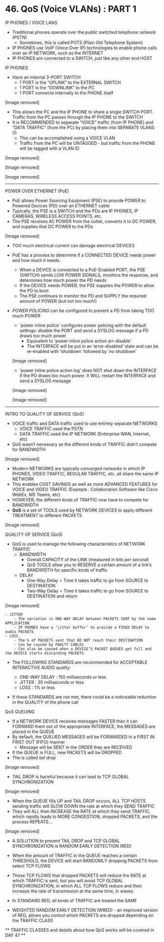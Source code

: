 # 46. QoS (Voice VLANs) : PART 1

IP PHONES / VOICE LANS

- Traditional phones operate over the *public switched telephone network* (PSTN)
    - Sometimes, this is called POTS (Plain Old Telephone System)
- IP PHONES use VoIP (Voice Over IP) technologies to enable phone calls over an IP NETWORK, such as the INTERNET
- IP PHONES are connected to a SWITCH, just like any other end HOST

IP PHONES

- Have an internal 3-PORT SWITCH
    - 1 PORT is the “UPLINK” to the EXTERNAL SWITCH
    - 1 PORT is the “DOWNLINK” to the PC
    - 1 PORT connects internally to the PHONE itself

[Image removed]

- This allows the PC and the IP PHONE to share a single SWITCH PORT. Traffic from the PC passes through the IP PHONE to the SWITCH
- It is RECOMMENDED to separate “VOICE” traffic (from IP PHONE) and “DATA TRAFFIC” (from the PC) by placing them into SEPARATE VLANS (!)
    - This can be accomplished using a VOICE VLAN
    - Traffic from the PC will be UNTAGGED - but traffic from the PHONE will be tagged with a VLAN ID

[Image removed]

[Image removed]

[Image removed]

---

POWER OVER ETHERNET (PoE)

- PoE allows Power Sourcing Equipment (PSE) to provide POWER to Powered Devices (PD) over an ETHERNET cable
- Typically, the PSE is a SWITCH and the PDs are IP PHONES, IP CAMERAS, WIRELESS ACCESS POINTS, etc.
- The PSE receives AC POWER from the outlet, converts it to DC POWER, and supplies that DC POWER to the PDs

[Image removed]

- TOO much electrical current can damage electrical DEVICES
- PoE has a process to determine if a CONNECTED DEVICE needs power and how much it needs.
    - When a DEVICE is connected to a PoE-Enabled PORT, the PSE (SWITCH) sends LOW POWER SIGNALS, monitors the response, and determines how much power the PD needs
    - If the DEVICE needs POWER, the PSE supplies the POWER to allow the PD to boot
    - The PSE continues to monitor the PD and SUPPLY the required amount of POWER (but not too much!)
- *POWER POLICING* can be configured to prevent a PD from taking TOO much POWER
    - 'power inline police' configures power policing with the default settings:  disable the PORT and send a SYSLOG message if a PD draws too much power
        - Equivalent to 'power inline police action err-disable'
        - The INTERFACE will be put in an ‘error-disabled’ state and can be re-enabled with 'shutdown' followed by 'no shutdown'
    
    [Image removed]
    -  'power inline police action log' does NOT shut down the INTERFACE if the PD draws too much power. It WILL restart the INTERFACE and send a SYSLOG message
    
    [Image removed]
    
    [Image removed]
    

---

INTRO TO QUALITY OF SERVICE (QoS)

- VOICE traffic and DATA traffic used to use entirely separate NETWORKS
    - VOICE TRAFFIC used the PSTN
    - DATA TRAFFIC used the IP NETWORK (Enterprise WAN, Internet, etc)
- QoS wasn’t necessary as the different kinds of TRAFFIC didn’t compete for BANDWIDTH

[Image removed]

- Modern NETWORKS are typically *converged networks* in which IP PHONES, VIDEO TRAFFIC, REGULAR TRAFFIC, etc. all share the same IP NETWORK
- This enables COST SAVINGS as well as more ADVANCED FEATURES for VOICE and VIDEO TRAFFIC (Example : Collaboration Software like Cisco WebEx, MS Teams, etc)
- HOWEVER, the different kinds of TRAFFIC now have to compete for BANDWIDTH
- **QoS** is a set of TOOLS used by NETWORK DEVICES to apply different TREATMENT to different PACKETS

[Image removed]

QUALITY OF SERVICE (QoS)

- QoS is used to manage the following characteristics of NETWORK TRAFFIC
    - BANDWIDTH
        - Overall CAPACITY of the LINK (measured in *bits per second*)
        - QoS TOOLS allow you to RESERVE a certain amount of a link’s BANDWIDTH for specific kinds of traffic
    - DELAY
        - One-Way Delay = Time it takes traffic to go from SOURCE to DESTINATION
        - Two-Way Delay = Time it takes traffic to go from SOURCE to DESTINATION and return
        
[Image removed]
        
    
    - JITTER
        - The variation in ONE-WAY DELAY between PACKETS SENT by the same APPLICATION
        - IP PHONES have a ‘jitter buffer’ to provide a FIXED DELAY to audio PACKETS
    - LOSS
        - The % of PACKETS sent that DO NOT reach their DESTINATION
        - Can be caused by FAULTY CABLES
        - Can also be caused when a DEVICE’S PACKET QUEUES get full and the DEVICE starts discarding PACKETS
    
- The FOLLOWING STANDARDS are recommended for ACCEPTABLE INTERACTIVE AUDIO quality:
    - ONE-WAY DELAY : 150 milliseconds or less
    - JITTER : 30 milliseconds or less
    - LOSS : 1% or less
    
- If these STANDARDS are not met, there could be a noticeable reduction in the QUALITY of the phone call
    
    

QoS QUEUING

- If a NETWORK DEVICE receives messages FASTER than it can FORWARD them out of the appropriate INTERFACE, the MESSAGES are placed in the QUEUE
- By default, the QUEUED MESSAGES will be FORWARDED in a FIRST IN FIRST OUT (FIFO) manner
    - Message will be SENT in the ORDER they are RECEIVED
- If the QUEUE is FULL, new PACKETS will be DROPPED
- The is called *tail drop*

[Image removed]

- TAIL DROP is harmful because it can lead to TCP GLOBAL SYNCHRONIZATION

[Image removed]

- When the QUEUE fills UP and TAIL DROP occurs, ALL TCP HOSTS sending traffic will SLOW DOWN the rate at which they SEND TRAFFIC
- They will ALL then INCREASE the RATE at which they send TRAFFIC, which rapidly leads to MORE CONGESTION, dropped PACKETS, and the process REPEATS…

[Image removed]

- A SOLUTION to prevent TAIL DROP and TCP GLOBAL SYNCHRONIZATION is RANDOM EARLY DETECTION (RED)

- When the amount of TRAFFIC in the QUEUE reaches a certain THRESHOLD, the DEVICE will start RANDOMLY dropping PACKETS from select TCP FLOWS
- Those TCP FLOWS that dropped PACKETS will reduce the RATE at which TRAFFIC is sent, but you will avoid TCP GLOBAL SYNCHRONIZATION, in which ALL TCP FLOWS reduce and then increase the rate of transmission at the same time, in waves.
- In STANDARD RED, all kinds of TRAFFIC are treated the SAME
- WEIGHTED RANDOM EARLY DETECTION (WRED) - an improved version of RED, allows you control which PACKETS are dropped depending on the TRAFFIC CLASS

** TRAFFIC CLASSES and details about how QoS works will be covered in DAY 47 **
